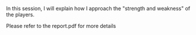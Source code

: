 In this session, I will explain how I approach the "strength and weakness" of the players.

Please refer to the report.pdf for more details
